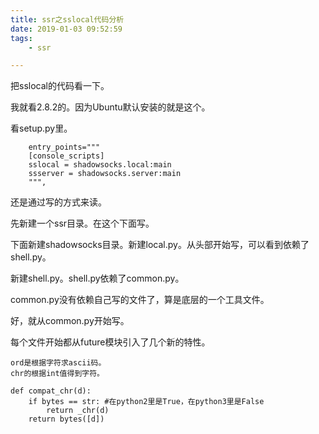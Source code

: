 ```yaml
---
title: ssr之sslocal代码分析
date: 2019-01-03 09:52:59
tags:
	- ssr

---
```




把sslocal的代码看一下。

我就看2.8.2的。因为Ubuntu默认安装的就是这个。

看setup.py里。

```
    entry_points="""
    [console_scripts]
    sslocal = shadowsocks.local:main
    ssserver = shadowsocks.server:main
    """,
```



还是通过写的方式来读。

先新建一个ssr目录。在这个下面写。

下面新建shadowsocks目录。新建local.py。从头部开始写，可以看到依赖了shell.py。

新建shell.py。shell.py依赖了common.py。

common.py没有依赖自己写的文件了，算是底层的一个工具文件。

好，就从common.py开始写。

每个文件开始都从future模块引入了几个新的特性。

```
ord是根据字符求ascii码。
chr的根据int值得到字符。
```

```
def compat_chr(d):
    if bytes == str: #在python2里是True，在python3里是False
        return _chr(d)
    return bytes([d])
```

